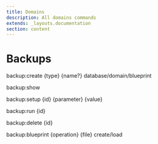 ```yaml
---
title: Domains
description: All domains commands
extends: _layouts.documentation
section: content
---
```


# Backups

backup:create {type} {name?}
database/domain/blueprint

backup:show

backup:setup {id} {parameter} {value}

backup:run {id}

backup:delete {id}

backup:blueprint {operation} {file}
create/load